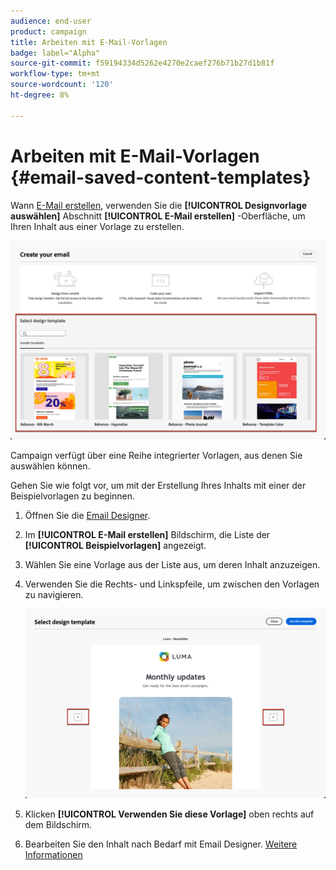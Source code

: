 ```yaml
---
audience: end-user
product: campaign
title: Arbeiten mit E-Mail-Vorlagen
badge: label="Alpha"
source-git-commit: f59194334d5262e4270e2caef276b71b27d1b81f
workflow-type: tm+mt
source-wordcount: '120'
ht-degree: 8%

---
```


# Arbeiten mit E-Mail-Vorlagen {#email-saved-content-templates}

Wann [E-Mail erstellen](../email/create-email.md), verwenden Sie die **[!UICONTROL Designvorlage auswählen]** Abschnitt **[!UICONTROL E-Mail erstellen]** -Oberfläche, um Ihren Inhalt aus einer Vorlage zu erstellen.

![](assets/email_designer-sample-templates.png)

Campaign verfügt über eine Reihe integrierter Vorlagen, aus denen Sie auswählen können.

Gehen Sie wie folgt vor, um mit der Erstellung Ihres Inhalts mit einer der Beispielvorlagen zu beginnen.

1. Öffnen Sie die [Email Designer](get-started-email-designer.md).

1. Im **[!UICONTROL E-Mail erstellen]** Bildschirm, die Liste der **[!UICONTROL Beispielvorlagen]**  angezeigt.

1. Wählen Sie eine Vorlage aus der Liste aus, um deren Inhalt anzuzeigen.

1. Verwenden Sie die Rechts- und Linkspfeile, um zwischen den Vorlagen zu navigieren.

   ![](assets/email_designer-sample-templates-navigate.png)

1. Klicken **[!UICONTROL Verwenden Sie diese Vorlage]** oben rechts auf dem Bildschirm.

1. Bearbeiten Sie den Inhalt nach Bedarf mit Email Designer. [Weitere Informationen](create-email-content.md)
